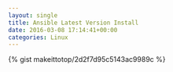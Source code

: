 ```yaml
---
layout: single                                                                                                              
title: Ansible Latest Version Install                                                                                                                       
date: 2016-03-08 17:14:41+00:00                                                                                                                        
categories: Linux                                                                                                                
---                                                                                                                              
```


{% gist makeittotop/2d2f7d95c5143ac9989c %}                                                                                                           

